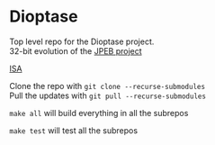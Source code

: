 # Dioptase

Top level repo for the Dioptase project.  
32-bit evolution of the [JPEB project](https://github.com/PaulBailey-1/JPEB)

[ISA](https://github.com/b-Rocks2718/Dioptase/blob/main/docs/ISA.md)

Clone the repo with `git clone --recurse-submodules`  
Pull the updates with `git pull --recurse-submodules`

`make all` will build everything in all the subrepos

`make test` will test all the subrepos
